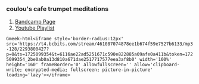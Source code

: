 ### coulou's cafe trumpet meditations

1. [Bandcamp Page](https://coulou.bandcamp.com/)
2. [Youtube Playlist](https://www.youtube.com/watch?v=haZhqhjHr8A&list=UULFRNL20EqnJl7KjaHrKwm7IA)

`Gmeek-html<iframe style='border-radius:12px' src='https://t4.bcbits.com/stream/461087074878ee1b674f59e7527b6133/mp3-128/2293800427?p=0&ts=1725099354&t=6116ae22ad5251671c590e822885a09afe0a411b&token=1725099354_2be0ab0a13d810a671dae2517717577eea3af8b0' width='100%' height='160' frameBorder='0' allowfullscreen='' allow='clipboard-write; encrypted-media; fullscreen; picture-in-picture' loading='lazy'></iframe>`
